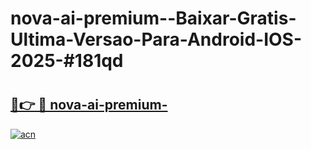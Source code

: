 # nova-ai-premium--Baixar-Gratis-Ultima-Versao-Para-Android-IOS-2025-#181qd

# <h2><a href="https://ainizakaria.my?title=nova-ai-premium-&ref=25M">🔗👉 🔴 nova-ai-premium-</a></h2>

[![acn](https://github.com/user-attachments/assets/0f9c940e-d8b0-45ae-aac7-cd30a18b3e1c)](https://ainizakaria.my?title=nova-ai-premium-&ref=25M)

